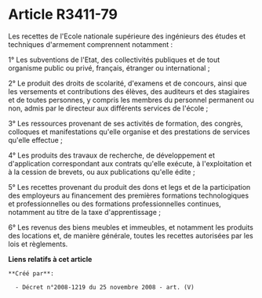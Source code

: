 # Article R3411-79

Les recettes de l'Ecole nationale supérieure des ingénieurs des études et techniques d'armement comprennent notamment :

1° Les subventions de l'Etat, des collectivités publiques et de tout organisme public ou privé, français, étranger ou
international ;

2° Le produit des droits de scolarité, d'examens et de concours, ainsi que les versements et contributions des élèves, des
auditeurs et des stagiaires et de toutes personnes, y compris les membres du personnel permanent ou non, admis par le
directeur aux différents services de l'école ;

3° Les ressources provenant de ses activités de formation, des congrès, colloques et manifestations qu'elle organise et des
prestations de services qu'elle effectue ;

4° Les produits des travaux de recherche, de développement et d'application correspondant aux contrats qu'elle exécute, à
l'exploitation et à la cession de brevets, ou aux publications qu'elle édite ;

5° Les recettes provenant du produit des dons et legs et de la participation des employeurs au financement des premières
formations technologiques et professionnelles ou des formations professionnelles continues, notamment au titre de la taxe
d'apprentissage ;

6° Les revenus des biens meubles et immeubles, et notamment les produits des locations et, de manière générale, toutes les
recettes autorisées par les lois et règlements.

**Liens relatifs à cet article**

	**Créé par**:

	  - Décret n°2008-1219 du 25 novembre 2008 - art. (V)
